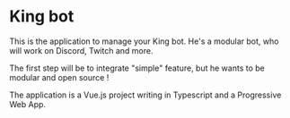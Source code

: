 King bot
========

This is the application to manage your King bot. He's a modular bot, who will
work on Discord, Twitch and more.

The first step will be to integrate "simple" feature, but he wants to be modular
and open source !

The application is a Vue.js project writing in Typescript and a Progressive Web
App.
